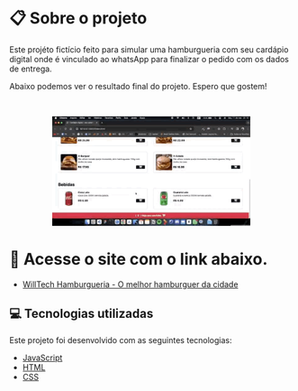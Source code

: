 
# :clipboard: Sobre o projeto

Este projéto fictício feito para simular uma hamburgueria com seu cardápio digital
onde é vinculado ao whatsApp para finalizar o pedido com os dados de entrega.

Abaixo podemos ver o resultado final do projeto. Espero que gostem!

<br>
<p align="center">
  <img alt="MyLinks" src=".github/cardapio.gif" width="70%"> 
  </p>

# 🔗 Acesse o site com o link abaixo.

- [WillTech Hamburgueria - O melhor hamburguer da cidade ](https://willtechcod.github.io/mundo-invertido/)

## :computer: Tecnologias utilizadas

Este projeto foi desenvolvido com as seguintes tecnologias:

- [JavaScript](https://www.javascript.com/)
- [HTML](https://developer.mozilla.org/pt-BR/docs/Web/HTML)
- [CSS](https://developer.mozilla.org/pt-BR/docs/Web/CSS)


